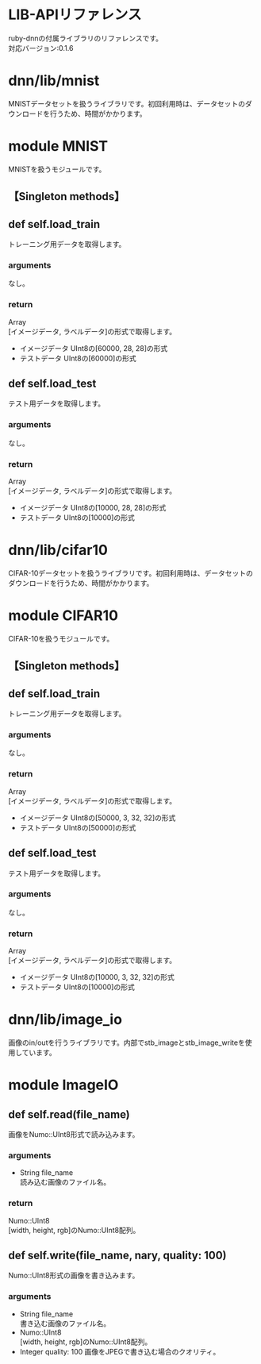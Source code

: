 # LIB-APIリファレンス
ruby-dnnの付属ライブラリのリファレンスです。  
対応バージョン:0.1.6


# dnn/lib/mnist
MNISTデータセットを扱うライブラリです。初回利用時は、データセットのダウンロードを行うため、時間がかかります。


# module MNIST
MNISTを扱うモジュールです。

## 【Singleton methods】

## def self.load_train
トレーニング用データを取得します。
### arguments
なし。
### return
Array  
[イメージデータ, ラベルデータ]の形式で取得します。
* イメージデータ
  UInt8の[60000, 28, 28]の形式
* テストデータ
  UInt8の[60000]の形式

## def self.load_test
テスト用データを取得します。
### arguments
なし。
### return
Array  
[イメージデータ, ラベルデータ]の形式で取得します。
* イメージデータ
  UInt8の[10000, 28, 28]の形式
* テストデータ
  UInt8の[10000]の形式


# dnn/lib/cifar10
CIFAR-10データセットを扱うライブラリです。初回利用時は、データセットのダウンロードを行うため、時間がかかります。


# module CIFAR10
CIFAR-10を扱うモジュールです。

## 【Singleton methods】

## def self.load_train
トレーニング用データを取得します。
### arguments
なし。
### return
Array  
[イメージデータ, ラベルデータ]の形式で取得します。
* イメージデータ
  UInt8の[50000, 3, 32, 32]の形式
* テストデータ
  UInt8の[50000]の形式

## def self.load_test
テスト用データを取得します。
### arguments
なし。
### return
Array  
[イメージデータ, ラベルデータ]の形式で取得します。
* イメージデータ
  UInt8の[10000, 3, 32, 32]の形式
* テストデータ
  UInt8の[10000]の形式


# dnn/lib/image_io
画像のin/outを行うライブラリです。内部でstb_imageとstb_image_writeを使用しています。


# module ImageIO

## def self.read(file_name)
画像をNumo::UInt8形式で読み込みます。
### arguments
* String file_name  
読み込む画像のファイル名。
### return
Numo::UInt8  
[width, height, rgb]のNumo::UInt8配列。

## def self.write(file_name, nary, quality: 100)
Numo::UInt8形式の画像を書き込みます。
### arguments
* String file_name  
書き込む画像のファイル名。
* Numo::UInt8  
[width, height, rgb]のNumo::UInt8配列。
* Integer quality: 100
画像をJPEGで書き込む場合のクオリティ。
